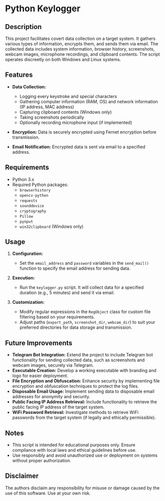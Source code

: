 # Python Keylogger

## Description
This project facilitates covert data collection on a target system. It gathers various types of information, encrypts them, and sends them via email. The collected data includes system information, browser history, screenshots, webcam images, microphone recordings, and clipboard contents. The script operates discreetly on both Windows and Linux systems.

## Features
- **Data Collection:**
  - Logging every keystroke and special characters
  - Gathering computer information (RAM, OS) and network information (IP address, MAC address)
  - Capturing clipboard contents (Windows only)
  - Taking screenshots periodically
  - Optionally recording microphone input (if implemented)

- **Encryption:** Data is securely encrypted using Fernet encryption before transmission.
- **Email Notification:** Encrypted data is sent via email to a specified address.

## Requirements
- Python 3.x
- Required Python packages:
  - `browserhistory`
  - `opencv-python`
  - `requests`
  - `sounddevice`
  - `cryptography`
  - `Pillow`
  - `pynput`
  - `win32clipboard` (Windows only)

## Usage
1. **Configuration:**
   - Set the `email_address` and `password` variables in the `send_mail()` function to specify the email address for sending data.
   
2. **Execution:**
   - Run the `keylogger.py` script. It will collect data for a specified duration (e.g., 5 minutes) and send it via email.

3. **Customization:**
   - Modify regular expressions in the `RegObject` class for custom file filtering based on your requirements.
   - Adjust paths (`export_path`, `screenshot_dir`, `webcam_dir`) to suit your preferred directories for data storage and transmission.

## Future Improvements
- **Telegram Bot Integration:** Extend the project to include Telegram bot functionality for sending collected data, such as screenshots and webcam images, securely via Telegram.
- **Executable Creation:** Develop a working executable with branding and logo for easier deployment.
- **File Encryption and Obfuscation:** Enhance security by implementing file encryption and obfuscation techniques to protect the log files.
- **Disposable Email Usage:** Implement sending data to disposable email addresses for anonymity and security.
- **Public Facing IP Address Retrieval:** Include functionality to retrieve the public facing IP address of the target system.
- **WiFi Password Retrieval:** Investigate methods to retrieve WiFi passwords from the target system (if legally and ethically permissible).

## Notes
- This script is intended for educational purposes only. Ensure compliance with local laws and ethical guidelines before use.
- Use responsibly and avoid unauthorized use or deployment on systems without proper authorization.

## Disclaimer
The authors disclaim any responsibility for misuse or damage caused by the use of this software. Use at your own risk.



